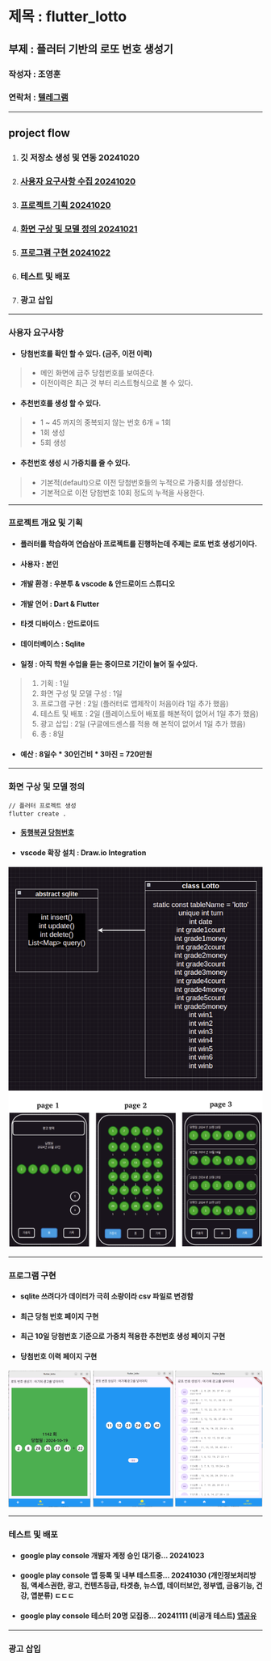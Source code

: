 # 제목 : flutter_lotto
## 부제 : 플러터 기반의 로또 번호 생성기
### 작성자 : 조영훈
### 연락처 : [텔레그램](https://t.me/sixtick)

***

## project flow
1. ### 깃 저장소 생성 및 연동 20241020
2. ### [사용자 요구사항 수집 20241020](#사용자-요구사항)
3. ### [프로젝트 기획 20241020](#프로젝트-개요-및-기획)
4. ### [화면 구상 및 모델 정의 20241021](#화면-구상-및-모델-정의)
5. ### [프로그램 구현 20241022](#프로그램-구현)
6. ### 테스트 및 배포
7. ### 광고 삽입

***

### 사용자 요구사항
- #### 당첨번호를 확인 할 수 있다. (금주, 이전 이력)
> - 메인 화면에 금주 당첨번호를 보여준다.
> - 이전이력은 최근 것 부터 리스트형식으로 볼 수 있다. 
- #### 추천번호를 생성 할 수 있다. 
> - 1 ~ 45 까지의 중복되지 않는 번호 6개 = 1회
> - 1회 생성
> - 5회 생성
- #### 추천번호 생성 시 가중치를 줄 수 있다.
> - 기본적(default)으로 이전 당첨번호들의 누적으로 가중치를 생성한다.
> - 기본적으로 이전 당첨번호 10회 정도의 누적을 사용한다.

***

### 프로젝트 개요 및 기획
- #### 플러터를 학습하여 연습삼아 프로젝트를 진행하는데 주제는 로또 번호 생성기이다.
- #### 사용자 : 본인
- #### 개발 환경 : 우분투 & vscode & 안드로이드 스튜디오
- #### 개발 언어 : Dart & Flutter
- #### 타겟 디바이스 : 안드로이드
- #### 데이터베이스 : Sqlite
- #### 일정 : 아직 학원 수업을 듣는 중이므로 기간이 늘어 질 수있다.
> 1. 기획 : 1일
> 2. 화면 구성 및 모델 구성 : 1일
> 3. 프로그램 구현 : 2일 (플러터로 앱제작이 처음이라 1일 추가 했음)
> 4. 테스트 및 배포 : 2일 (플레이스토어 배포를 해본적이 없어서 1일 추가 했음)
> 5. 광고 삽입 : 2일 (구글에드센스를 적용 해 본적이 없어서 1일 추가 했음)
> 6. 총 : 8일
- #### 예산 : 8일수 * 30인건비 * 3마진 = 720만원

***

### 화면 구상 및 모델 정의
```
// 플러터 프로젝트 생성
flutter create . 
```
- #### [동행복권 당첨번호][win]
[win]: https://m.dhlottery.co.kr/gameResult.do?method=byWin "동행복권 홈페이지 바로가기"
- #### vscode 확장 설치 : Draw.io Integration
![UML](assets/uml.png)
![PAGES](assets/pages.png)
***

### 프로그램 구현
- #### sqlite 쓰려다가 데이터가 극히 소량이라 csv 파일로 변경함
- #### 최근 당첨 번호 페이지 구현
- #### 최근 10일 당첨번호 기준으로 가중치 적용한 추천번호 생성 페이지 구현
- #### 당첨번호 이력 페이지 구현
![SCREEN](assets/screen.png)
***

### 테스트 및 배포
- #### google play console 개발자 계정 승인 대기중... 20241023
- #### google play console 앱 등록 및 내부 테스트중... 20241030 (개인정보처리방침, 액세스권한, 광고, 컨텐츠등급, 타겟층, 뉴스앱, 데이터보안, 정부앱, 금융기능, 건강, 앱분류) ㄷㄷㄷ
- #### google play console 테스터 20명 모집중... 20241111 (비공개 테스트) [앱공유](https://play.google.com/store/apps/details?id=com.sixtick.flutter_lotto)
***

### 광고 삽입









